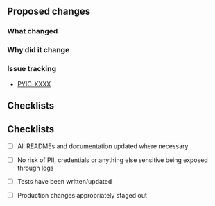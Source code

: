 <!-- Provide a general summary of your changes in the Title above -->
<!-- Include the Jira ticket number in square brackets as prefix, eg `[P4-XXXX] PR Title` -->

## Proposed changes

### What changed

<!-- Describe the changes in detail - the "what"-->

### Why did it change

<!-- Describe the reason these changes were made - the "why" -->

### Issue tracking
<!-- List any related Jira tickets or GitHub issues -->
<!-- List any related ADRs or RFCs -->
<!-- Delete/copy as appropriate -->

- [PYIC-XXXX](https://govukverify.atlassian.net/browse/PYIC-XXXX)

## Checklists

## Checklists

<!-- Delete if changes in READMEs or documentation are not required -->
- [ ] All READMEs and documentation updated where necessary

<!-- Delete if changes don't include risk of credentials being exposed -->
- [ ] No risk of PII, credentials or anything else sensitive being exposed through logs

<!-- Delete if changes don't apply -->
- [ ] Tests have been written/updated

<!-- Delete if changes don't apply -->
- [ ] Production changes appropriately staged out